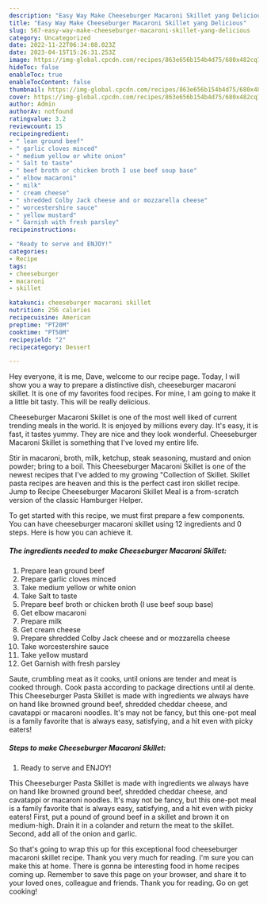 ```yaml
---
description: "Easy Way Make Cheeseburger Macaroni Skillet yang Delicious"
title: "Easy Way Make Cheeseburger Macaroni Skillet yang Delicious"
slug: 567-easy-way-make-cheeseburger-macaroni-skillet-yang-delicious
category: Uncategorized
date: 2022-11-22T06:34:08.023Z
date: 2023-04-15T15:26:31.253Z
image: https://img-global.cpcdn.com/recipes/863e656b154b4d75/680x482cq70/cheeseburger-macaroni-skillet-recipe-main-photo.jpg
hideToc: false
enableToc: true
enableTocContent: false
thumbnail: https://img-global.cpcdn.com/recipes/863e656b154b4d75/680x482cq70/cheeseburger-macaroni-skillet-recipe-main-photo.jpg
cover: https://img-global.cpcdn.com/recipes/863e656b154b4d75/680x482cq70/cheeseburger-macaroni-skillet-recipe-main-photo.jpg
author: Admin
authorAv: notfound
ratingvalue: 3.2
reviewcount: 15
recipeingredient:
- " lean ground beef"
- " garlic cloves minced"
- " medium yellow or white onion"
- " Salt to taste"
- " beef broth or chicken broth I use beef soup base"
- " elbow macaroni"
- " milk"
- " cream cheese"
- " shredded Colby Jack cheese and or mozzarella cheese"
- " worcestershire sauce"
- " yellow mustard"
- " Garnish with fresh parsley"
recipeinstructions:

- "Ready to serve and ENJOY!"
categories:
- Recipe
tags:
- cheeseburger
- macaroni
- skillet

katakunci: cheeseburger macaroni skillet 
nutrition: 256 calories
recipecuisine: American
preptime: "PT20M"
cooktime: "PT50M"
recipeyield: "2"
recipecategory: Dessert

---
```



Hey everyone, it is me, Dave, welcome to our recipe page. Today, I will show you a way to prepare a distinctive dish, cheeseburger macaroni skillet. It is one of my favorites food recipes. For mine, I am going to make it a little bit tasty. This will be really delicious.

Cheeseburger Macaroni Skillet is one of the most well liked of current trending meals in the world. It is enjoyed by millions every day. It's easy, it is fast, it tastes yummy. They are nice and they look wonderful. Cheeseburger Macaroni Skillet is something that I've loved my entire life.

Stir in macaroni, broth, milk, ketchup, steak seasoning, mustard and onion powder; bring to a boil. This Cheeseburger Macaroni Skillet is one of the newest recipes that I&#39;ve added to my growing &#34;Collection of Skillet. Skillet pasta recipes are heaven and this is the perfect cast iron skillet recipe. Jump to Recipe Cheeseburger Macaroni Skillet Meal is a from-scratch version of the classic Hamburger Helper.


To get started with this recipe, we must first prepare a few components. You can have cheeseburger macaroni skillet using 12 ingredients and 0 steps. Here is how you can achieve it.

<!--inarticleads1-->

##### The ingredients needed to make Cheeseburger Macaroni Skillet:

1. Prepare  lean ground beef
1. Prepare  garlic cloves minced
1. Take  medium yellow or white onion
1. Take  Salt to taste
1. Prepare  beef broth or chicken broth (I use beef soup base)
1. Get  elbow macaroni
1. Prepare  milk
1. Get  cream cheese
1. Prepare  shredded Colby Jack cheese and or mozzarella cheese
1. Take  worcestershire sauce
1. Take  yellow mustard
1. Get  Garnish with fresh parsley


Saute, crumbling meat as it cooks, until onions are tender and meat is cooked through. Cook pasta according to package directions until al dente. This Cheeseburger Pasta Skillet is made with ingredients we always have on hand like browned ground beef, shredded cheddar cheese, and cavatappi or macaroni noodles. It&#39;s may not be fancy, but this one-pot meal is a family favorite that is always easy, satisfying, and a hit even with picky eaters! 

<!--inarticleads2-->

##### Steps to make Cheeseburger Macaroni Skillet:


1. Ready to serve and ENJOY!

This Cheeseburger Pasta Skillet is made with ingredients we always have on hand like browned ground beef, shredded cheddar cheese, and cavatappi or macaroni noodles. It&#39;s may not be fancy, but this one-pot meal is a family favorite that is always easy, satisfying, and a hit even with picky eaters! First, put a pound of ground beef in a skillet and brown it on medium-high. Drain it in a colander and return the meat to the skillet. Second, add all of the onion and garlic. 

So that's going to wrap this up for this exceptional food cheeseburger macaroni skillet recipe. Thank you very much for reading. I'm sure you can make this at home. There is gonna be interesting food in home recipes coming up. Remember to save this page on your browser, and share it to your loved ones, colleague and friends. Thank you for reading. Go on get cooking!
